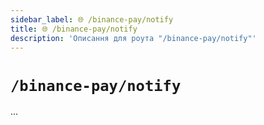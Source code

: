 ```yaml
---
sidebar_label: 🌐 /binance-pay/notify
title: 🌐 /binance-pay/notify
description: 'Описання для роута "/binance-pay/notify"'
---
```


# `/binance-pay/notify`

...
